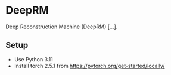 # DeepRM

Deep Reconstruction Machine (DeepRM) [...].

## Setup

- Use Python 3.11
- Install torch  2.5.1 from https://pytorch.org/get-started/locally/
